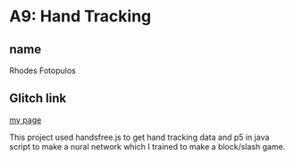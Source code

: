 # A9: Hand Tracking

## name
Rhodes Fotopulos
## Glitch link
[my page](https://rhodes-a9.glitch.me)

This project used handsfree.js to get hand tracking data and p5 in java script to make a nural network which I trained to make a block/slash game. 